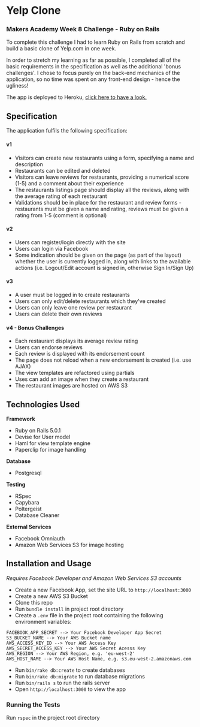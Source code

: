 # Yelp Clone

### Makers Academy Week 8 Challenge - Ruby on Rails

To complete this challenge I had to learn Ruby on Rails from scratch and build a basic clone of Yelp.com in one week.

In order to stretch my learning as far as possible, I completed all of the basic  requirements in the specification as well as the additional 'bonus challenges'. I chose to focus purely on the back-end mechanics of the application, so no time was spent on any front-end design - hence the ugliness!

The app is deployed to Heroku, [click here to have a look.](https://rkclark-yelp-clone.herokuapp.com/)

## Specification

The application fulfils the following specification:

#### v1

- Visitors can create new restaurants using a form, specifying a name and description
- Restaurants can be edited and deleted
- Visitors can leave reviews for restaurants, providing a numerical score (1-5) and a comment about their experience
- The restaurants listings page should display all the reviews, along with the average rating of each restaurant
- Validations should be in place for the restaurant and review forms - restaurants must be given a name and rating, reviews must be given a rating from 1-5 (comment is optional)

#### v2

- Users can register/login directly with the site
- Users can login via Facebook
- Some indication should be given on the page (as part of the layout) whether the user is currently logged in, along with links to the available actions (i.e. Logout/Edit account is signed in, otherwise Sign In/Sign Up)

#### v3
- A user must be logged in to create restaurants
- Users can only edit/delete restaurants which they've created
- Users can only leave one review per restaurant
- Users can delete their own reviews

#### v4 - Bonus Challenges

- Each restaurant displays its average review rating
- Users can endorse reviews
- Each review is displayed with its endorsement count
- The page does not reload when a new endorsement is created (i.e. use AJAX)
- The view templates are refactored using partials
- Uses can add an image when they create a restaurant
- The restaurant images are hosted on AWS S3

## Technologies Used

**Framework**

- Ruby on Rails 5.0.1
- Devise for User model
- Haml for view template engine
- Paperclip for image handling

**Database**

- Postgresql

**Testing**
- RSpec
- Capybara
- Poltergeist
- Database Cleaner

**External Services**
- Facebook Omniauth
- Amazon Web Services S3 for image hosting

## Installation and Usage

*Requires Facebook Developer and Amazon Web Services S3 accounts*

- Create a new Facebook App, set the site URL to `http://localhost:3000`
- Create a new AWS S3 Bucket
- Clone this repo
- Run `bundle install` in project root directory
- Create a `.env` file in the project root containing the following environment variables:
```
FACEBOOK_APP_SECRET --> Your Facebook Developer App Secret
S3_BUCKET_NAME --> Your AWS Bucket name
AWS_ACCESS_KEY_ID --> Your AWS Access Key
AWS_SECRET_ACCESS_KEY --> Your AWS Secret Acesss Key
AWS_REGION --> Your AWS Region, e.g. 'eu-west-2'
AWS_HOST_NAME --> Your AWS Host Name, e.g. s3.eu-west-2.amazonaws.com
```
- Run `bin/rake db:create` to create databases
- Run `bin/rake db:migrate` to run database migrations
- Run `bin/rails s` to run the rails server
- Open `http://localhost:3000` to view the app

### Running the Tests

Run `rspec` in the project root directory
